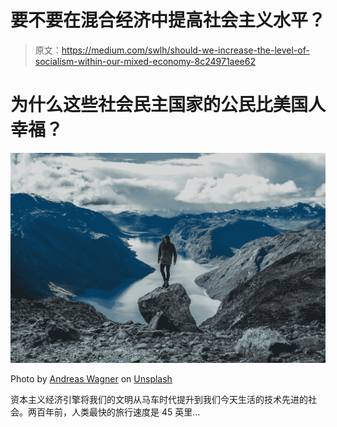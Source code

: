 # 要不要在混合经济中提高社会主义水平？

> 原文：<https://medium.com/swlh/should-we-increase-the-level-of-socialism-within-our-mixed-economy-8c24971aee62>

# 为什么这些社会民主国家的公民比美国人幸福？

![](img/3e903331729363f8aaed993cc06e1563.png)

Photo by [Andreas Wagner](https://unsplash.com/@waguluz_?utm_source=medium&utm_medium=referral) on [Unsplash](https://unsplash.com?utm_source=medium&utm_medium=referral)

资本主义经济引擎将我们的文明从马车时代提升到我们今天生活的技术先进的社会。两百年前，人类最快的旅行速度是 45 英里…
